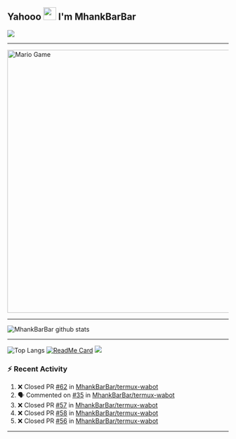 ## Yahooo <img src="https://github.com/TheDudeThatCode/TheDudeThatCode/blob/master/Assets/Hi.gif" width="29px"> I'm MhankBarBar
<img align="center" height="auto" src="https://avatars.githubusercontent.com/u/55822959?s=460&u=98e06e04babbf38abadbcef21413060992a40d71&v=4"/>

___

<img src="https://github.com/TheDudeThatCode/TheDudeThatCode/blob/master/Assets/Mario_Gameplay.gif" alt="Mario Game" width="600" />

___

![MhankBarBar github stats](https://github-readme-stats.vercel.app/api?username=mhankbarbar&show_icons=true&theme=buefy&show_owner=true)
___

![Top Langs](https://github-readme-stats.vercel.app/api/top-langs/?username=mhankbarbar&theme=buefy)
[![ReadMe Card](https://github-readme-stats.vercel.app/api/pin/?username=mhankbarbar&repo=termux-wabot&theme=buefy)](https://github.com/mhankbarbar/termux-wabot)
![](https://github-profile-trophy.vercel.app/?username=MhankBarBar&row=2&column=3)

### :zap: Recent Activity

<!--START_SECTION:activity-->
1. ❌ Closed PR [#62](https://github.com/MhankBarBar/termux-wabot/pull/62) in [MhankBarBar/termux-wabot](https://github.com/MhankBarBar/termux-wabot)
2. 🗣 Commented on [#35](https://github.com/MhankBarBar/termux-wabot/issues/35) in [MhankBarBar/termux-wabot](https://github.com/MhankBarBar/termux-wabot)
3. ❌ Closed PR [#57](https://github.com/MhankBarBar/termux-wabot/pull/57) in [MhankBarBar/termux-wabot](https://github.com/MhankBarBar/termux-wabot)
4. ❌ Closed PR [#58](https://github.com/MhankBarBar/termux-wabot/pull/58) in [MhankBarBar/termux-wabot](https://github.com/MhankBarBar/termux-wabot)
5. ❌ Closed PR [#56](https://github.com/MhankBarBar/termux-wabot/pull/56) in [MhankBarBar/termux-wabot](https://github.com/MhankBarBar/termux-wabot)
<!--END_SECTION:activity-->

---

<!--START_SECTION:waka-->

<!--END_SECTION:waka-->
